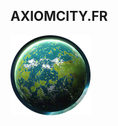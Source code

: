 ## AXIOMCITY.FR

<a href="https://axiomcity.github.io/">
<img src="https://github.com/axiomcity/axiomcity.github.io/blob/main/planete_01.png">
</a>
